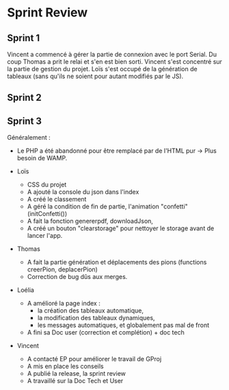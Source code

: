 # Sprint Review

## Sprint 1
Vincent a commencé à gérer la partie de connexion avec le port Serial. Du coup Thomas a prit le relai et s'en est bien sorti. Vincent s'est concentré sur la partie de gestion du projet.
Loïs s'est occupé de la génération de tableaux (sans qu'ils ne soient pour autant modifiés par le JS).


## Sprint 2

## Sprint 3
Généralement :
- Le PHP a été abandonné pour être remplacé par de l'HTML pur -> Plus besoin de WAMP.


- Loïs
  - CSS du projet
  - A ajouté la console du json dans l'index
  - A créé le classement
  - A géré la condition de fin de partie, l'animation "confetti" (initConfetti())
  - A fait la fonction genererpdf, downloadJson,
  - A créé un bouton "clearstorage" pour nettoyer le storage avant de lancer l'app.
- Thomas
  - A fait la partie génération et déplacements des pions (functions creerPion, deplacerPion)
  - Correction de bug dûs aux merges.
- Loélia
  - A amélioré la page index :
    - la création des tableaux automatique,
    - la modification des tableaux dynamiques,
    - les messages automatiques, et globalement pas mal de front
  - A fini sa Doc user (correction et complétion) + doc tech
- Vincent
  - A contacté EP pour améliorer le travail de GProj
  - A mis en place les conseils
  - A publié la release, la sprint review
  - A travaillé sur la Doc Tech et User
